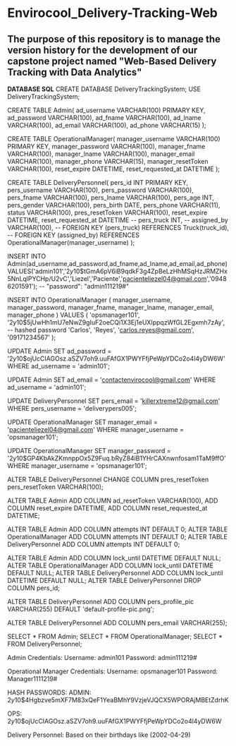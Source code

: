 # Envirocool_Delivery-Tracking-Web
The purpose of this repository is to manage the version history for the development of our capstone project named "Web-Based Delivery Tracking with Data Analytics"
-------------------------------------------------------------------------------------------------------------------------------------------------------------------
**DATABASE SQL**
CREATE DATABASE DeliveryTrackingSystem;
USE DeliveryTrackingSystem;

CREATE TABLE Admin(
   ad_username VARCHAR(100) PRIMARY KEY, 
   ad_password VARCHAR(100),
   ad_fname VARCHAR(100),
   ad_lname VARCHAR(100),
   ad_email VARCHAR(100),
   ad_phone VARCHAR(15)
);

CREATE TABLE OperationalManager(
  manager_username VARCHAR(100) PRIMARY KEY,
  manager_password VARCHAR(100),
  manager_fname VARCHAR(100),
  manager_lname VARCHAR(100),
  manager_email VARCHAR(100),
  manager_phone VARCHAR(15),
  manager_resetToken VARCHAR(100),
  reset_expire DATETIME,
  reset_requested_at DATETIME
);

CREATE TABLE DeliveryPersonnel(
pers_id INT PRIMARY KEY,
pers_username VARCHAR(100),
pers_password VARCHAR(100),
pers_fname VARCHAR(100),
pers_lname VARCHAR(100),
pers_age INT,
pers_gender VARCHAR(100),
pers_birth DATE,
pers_phone VARCHAR(11),
status VARCHAR(100),
pres_resetToken VARCHAR(100),
reset_expire DATETIME,
reset_requested_at DATETIME
-- pers_truck INT,
-- assigned_by VARCHAR(100),
-- FOREIGN KEY (pers_truck) REFERENCES Truck(truck_id),
-- FOREIGN KEY (assigned_by) REFERENCES OperationalManager(manager_username)
);


INSERT INTO Admin(ad_username,ad_password,ad_fname,ad_lname,ad_email,ad_phone) 
VALUES('admin101','$2y$10$tGmA6pV6iB9qdkF3g4ZpBeLzHhMSqHzJRMZHx5NnLqlPYCHp/U2vC','Liezel','Paciente','pacienteliezel04@gmail.com','09486201591');
-- "password": "admin111219#"

INSERT INTO OperationalManager (
  manager_username,
  manager_password,
  manager_fname,
  manager_lname,
  manager_email,
  manager_phone
) VALUES (
  'opsmanager101',
  '$2y$10$5jUwHh1mU7eNwZ9gIuF2oeCQi1X3Ej1eUXIppqzWfGL2Egxmh7zAy', -- hashed password
  'Carlos',
  'Reyes',
  'carlos.reyes@gmail.com',
  '09171234567'
);



UPDATE Admin
SET ad_password = '$2y$10$ojUcCIAGOsz.aSZV7oh9.uuFAfGX1PWYFfjPeWpYDCo2o4l4yDW6W'
WHERE ad_username = 'admin101';

UPDATE Admin
SET ad_email = 'contactenvirocool@gmail.com'
WHERE ad_username = 'admin101';

UPDATE DeliveryPersonnel
SET pers_email = 'killerxtreme12@gmail.com'
WHERE pers_username = 'deliverypers005';

UPDATE OperationalManager
SET manager_email = 'pacienteliezel04@gmail.com'
WHERE manager_username = 'opsmanager101';

UPDATE OperationalManager
SET manager_password = '$2y$10$GP4KbAkZKmnppOx5Z9Fuq.bRyZ84iB1YHrCAXnwnfosam1TaM9ffO'
WHERE manager_username = 'opsmanager101';

ALTER TABLE DeliveryPersonnel
CHANGE COLUMN pres_resetToken pers_resetToken VARCHAR(100);


ALTER TABLE Admin 
ADD COLUMN ad_resetToken VARCHAR(100),
ADD COLUMN reset_expire DATETIME,
ADD COLUMN reset_requested_at DATETIME;



ALTER TABLE Admin ADD COLUMN attempts INT DEFAULT 0;
ALTER TABLE OperationalManager ADD COLUMN attempts INT DEFAULT 0;
ALTER TABLE DeliveryPersonnel ADD COLUMN attempts INT DEFAULT 0;

ALTER TABLE Admin ADD COLUMN lock_until DATETIME DEFAULT NULL;
ALTER TABLE OperationalManager ADD COLUMN lock_until DATETIME DEFAULT NULL;
ALTER TABLE DeliveryPersonnel ADD COLUMN lock_until DATETIME DEFAULT NULL;
ALTER TABLE DeliveryPersonnel DROP COLUMN pers_id;

ALTER TABLE DeliveryPersonnel 
ADD COLUMN pers_profile_pic VARCHAR(255) DEFAULT 'default-profile-pic.png';

ALTER TABLE DeliveryPersonnel 
ADD COLUMN pers_email VARCHAR(255);

SELECT * FROM Admin;
SELECT * FROM OperationalManager;
SELECT * FROM DeliveryPersonnel;




Admin Credentials:
Username: admin101
Password: admin111219#

Operational Manager Credentials:
Username: opsmanager101
Password: Manager1111219#


HASH PASSWORDS:
ADMIN: $2y$10$4Hgbzve5mXF7M83xQeF1YeaBMhY9VzjeVJQCX5WPORAjMBEtZdrhK

OPS: $2y$10$ojUcCIAGOsz.aSZV7oh9.uuFAfGX1PWYFfjPeWpYDCo2o4l4yDW6W

Delivery Personnel: Based on their birthdays like (2002-04-29) 
